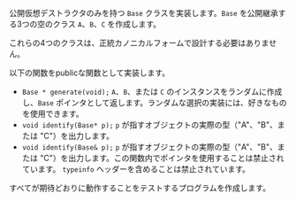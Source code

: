 公開仮想デストラクタのみを持つ `Base` クラスを実装します。`Base` を公開継承する3つの空のクラス `A`、`B`、`C` を作成します。

これらの4つのクラスは、正統カノニカルフォームで設計する必要はありません。

以下の関数をpublicな関数として実装します。

* `Base * generate(void);`
    `A`、`B`、または `C` のインスタンスをランダムに作成し、`Base` ポインタとして返します。ランダムな選択の実装には、好きなものを使用できます。
* `void identify(Base* p);`
    `p` が指すオブジェクトの実際の型（"A"、"B"、または "C"）を出力します。
* `void identify(Base& p);`
    `p` が指すオブジェクトの実際の型（"A"、"B"、または "C"）を出力します。この関数内でポインタを使用することは禁止されています。
    `typeinfo` ヘッダーを含めることは禁止されています。

すべてが期待どおりに動作することをテストするプログラムを作成します。

